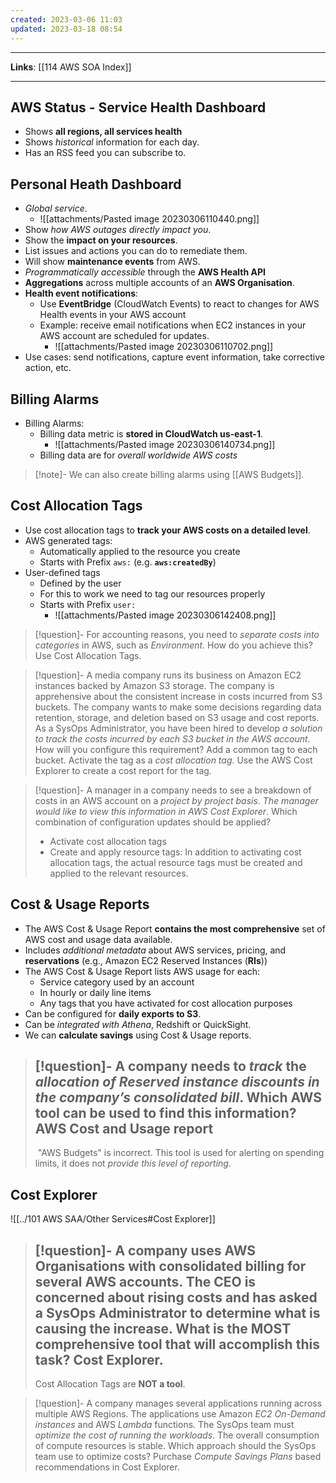```yaml
---
created: 2023-03-06 11:03
updated: 2023-03-18 08:54
---
```

---
**Links**: [[114 AWS SOA Index]]

---
## AWS Status - Service Health Dashboard
- Shows **all regions, all services health**
- Shows *historical* information for each day.
- Has an RSS feed you can subscribe to.

## Personal Heath Dashboard
- *Global service*.
	- ![[attachments/Pasted image 20230306110440.png]]
- Show *how AWS outages directly impact you*.
- Show the **impact on your resources**.
- List issues and actions you can do to remediate them.
- Will show **maintenance events** from AWS.
- *Programmatically accessible* through the **AWS Health API**
- **Aggregations** across multiple accounts of an **AWS Organisation**.
- **Health event notifications**:
	- Use **EventBridge** (CloudWatch Events) to react to changes for AWS Health events in your AWS account
	- Example: receive email notifications when EC2 instances in your AWS account are scheduled for updates.
		- ![[attachments/Pasted image 20230306110702.png]]
- Use cases: send notifications, capture event information, take corrective action, etc.

## Billing Alarms
- Billing Alarms:
	- Billing data metric is **stored in CloudWatch us-east-1**.
		- ![[attachments/Pasted image 20230306140734.png]] 
	- Billing data are for *overall worldwide AWS costs*

> [!note]- We can also create billing alarms using [[AWS Budgets]].

## Cost Allocation Tags
- Use cost allocation tags to **track your AWS costs on a detailed level**. 
- AWS generated tags:
	- Automatically applied to the resource you create
	- Starts with Prefix `aws:` (e.g. **`aws:createdBy`**)
- User-defined tags
	- Defined by the user
	- For this to work we need to tag our resources properly
	- Starts with Prefix `user:`
		- ![[attachments/Pasted image 20230306142408.png]]

> [!question]- For accounting reasons, you need to *separate costs into categories* in AWS, such as *Environment*. How do you achieve this?
> Use Cost Allocation Tags.

> [!question]- A media company runs its business on Amazon EC2 instances backed by Amazon S3 storage. The company is apprehensive about the consistent increase in costs incurred from S3 buckets. The company wants to make some decisions regarding data retention, storage, and deletion based on S3 usage and cost reports. As a SysOps Administrator, you have been hired to develop *a solution to track the costs incurred by each S3 bucket in the AWS account*. How will you configure this requirement?
> Add a common tag to each bucket. Activate the tag as a *cost allocation tag*. Use the AWS Cost Explorer to create a cost report for the tag.

> [!question]- A manager in a company needs to see a breakdown of costs in an AWS account on a *project by project basis*. *The manager would like to view this information in AWS Cost Explorer*. Which combination of configuration updates should be applied?
> - Activate cost allocation tags
> - Create and apply resource tags: In addition to activating cost allocation tags, the actual resource tags must be created and applied to the relevant resources.

## Cost & Usage Reports
- The AWS Cost & Usage Report **contains the most comprehensive** set of AWS cost and usage data available.
- Includes *additional metadata* about AWS services, pricing, and **reservations** (e.g., Amazon EC2 Reserved Instances (**RIs**))
- The AWS Cost & Usage Report lists AWS usage for each:
	- Service category used by an account
	- In hourly or daily line items
	- Any tags that you have activated for cost allocation purposes
- Can be configured for **daily exports to S3**.
- Can be *integrated with Athena*, Redshift or QuickSight.
- We can **calculate savings** using Cost & Usage reports.

> [!question]- A company needs to *track* the *allocation of Reserved instance discounts in the company’s consolidated bill*. Which AWS tool can be used to find this information?
> AWS Cost and Usage report
> ---
>  "AWS Budgets" is incorrect. This tool is used for alerting on spending limits, it does not *provide this level of reporting*.

## Cost Explorer
![[../101 AWS SAA/Other Services#Cost Explorer]]

> [!question]- A company uses AWS Organisations with consolidated billing for several AWS accounts. The CEO is concerned about rising costs and has asked a SysOps Administrator to determine what is causing the increase. What is the MOST comprehensive **tool** that will accomplish this task?
> Cost Explorer.
> ---
> Cost Allocation Tags are **NOT a tool**.

> [!question]- A company manages several applications running across multiple AWS Regions. The applications use Amazon *EC2 On-Demand instances* and AWS *Lambda* functions. The SysOps team must *optimize the cost of running the workloads*. The overall consumption of compute resources is stable. Which approach should the SysOps team use to optimize costs?
> Purchase *Compute Savings Plans* based recommendations in Cost Explorer.